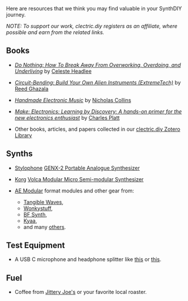 Here are resources that we think you may find valuable in your SynthDIY journey.

*NOTE: To support our work, clectric.diy registers as an affiliate, where possible and earn from the related links.*

## Books
- [_Do Nothing: How To Break Away From Overworking, Overdoing, and Underliving_](https://amzn.to/4oDdPE9) by [Celeste Headlee](https://celesteheadlee.com/about-celeste-headlee/)
  
- [_Circuit-Bending: Build Your Own Alien Instruments (ExtremeTech)_](https://amzn.to/41Mgkdk) by [Reed Ghazala](http://www.anti-theory.com/bio/)

- [_Handmade Electronic Music_](https://amzn.to/45DoNks) by [Nicholas Collins](https://www.nicolascollins.com/handmade.htm)
  
- [_Make: Electronics: Learning by Discovery: A hands-on primer for the new electronics enthusiast_](https://amzn.to/46UGApt) by [Charles Platt](https://www.makershed.com/collections/charles-platt)
  
- Other books, articles, and papers collected in our [clectric.diy Zotero Library](https://www.zotero.org/clectric.diy/library)

## Synths
- [Stylophone](https://stylophone.com/product/stylophone-genx-2-us/) [GENX-2 Portable Analogue Synthesizer](https://amzn.to/3JhKVt0)
  
- [Korg](https://www.korg.com/us/products/dj/volca_modular/) [Volca Modular Micro Semi-modular Synthesizer](https://amzn.to/4ouHgbk)
  
- [AE Modular](../Formats/AE-Modular) format modules and other gear from:
	- [Tangible Waves](https://www.tangiblewaves.com),
	- [Wonkystuff](https://wonkystuff.co.uk),
	- [BF Synth](https://www.tindie.com/stores/bfsynths/),
	- [Kyaa](https://kyaa.co),
	- and many [others](https://clectric.audio).

## Test Equipment
- A USB C microphone and headphone splitter like [this](https://amzn.to/47tUSgY) or [this](https://amzn.to/45AAAzX).

## Fuel
- Coffee from [Jittery Joe's](https://jitteryjoes.com) or your favorite local roaster.
